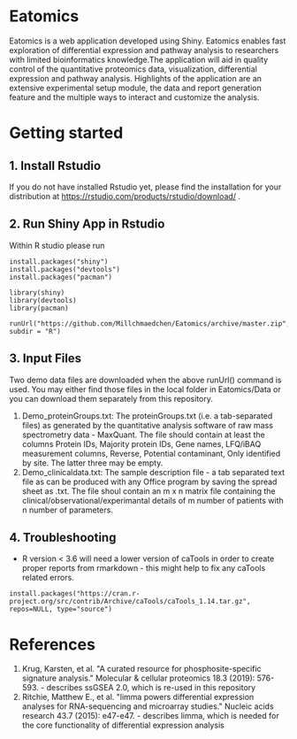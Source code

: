 # Eatomics
Eatomics is a web application developed using Shiny. Eatomics enables fast exploration of differential expression and pathway analysis to researchers with limited bioinformatics knowledge.The application will aid in quality control of the quantitative proteomics data, visualization, differential expression and pathway analysis. Highlights of the application are an extensive experimental setup module, the data and report generation feature and the multiple ways to interact and customize the analysis. 

# Getting started
## 1. Install Rstudio
If you do not have installed Rstudio yet, please find the installation for your distribution at https://rstudio.com/products/rstudio/download/ . 
## 2. Run Shiny App in Rstudio
Within R studio please run

```
install.packages("shiny")
install.packages("devtools")
install.packages("pacman")

library(shiny)
library(devtools)
library(pacman)

runUrl("https://github.com/Millchmaedchen/Eatomics/archive/master.zip", subdir = "R")
```
## 3. Input Files
Two demo data files are downloaded when the above runUrl() command is used. You may either find those files in the local folder in Eatomics/Data or you can download them separately from this repository. 
1. Demo_proteinGroups.txt: The proteinGroups.txt (i.e. a tab-separated files) as generated by the quantitative analysis software of raw mass spectrometry data - MaxQuant. The file should contain at least the columns Protein IDs, Majority protein IDs, Gene names, LFQ/iBAQ measurement columns, Reverse, Potential contaminant, Only identified by site. The latter three may be empty.
2. Demo_clinicaldata.txt: The sample description file - a tab separated text file as can be produced with any Office program by saving the spread sheet as .txt. The file shoul contain an m x n matrix file containing the clinical/observational/experimantal details of m number of patients with n number of parameters. 

## 4. Troubleshooting 

- R version < 3.6 will need a lower version of caTools in order to create proper reports from rmarkdown - this might help to fix any caTools related errors.
```
install.packages("https://cran.r-project.org/src/contrib/Archive/caTools/caTools_1.14.tar.gz", repos=NULL, type="source")
```

# References

1. Krug, Karsten, et al. "A curated resource for phosphosite-specific signature analysis." Molecular & cellular proteomics 18.3 (2019): 576-593. - describes ssGSEA 2.0, which is re-used in this repository
2. Ritchie, Matthew E., et al. "limma powers differential expression analyses for RNA-sequencing and microarray studies." Nucleic acids research 43.7 (2015): e47-e47. - describes limma, which is needed for the core functionality of differential expression analysis
